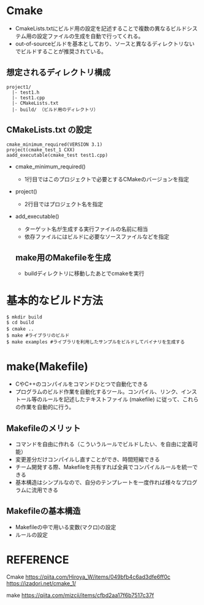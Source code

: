 # Cmake
- CmakeLists.txtにビルド用の設定を記述することで複数の異なるビルドシステム用の設定ファイルの生成を自動で行ってくれる。
- out-of-sourceビルドを基本としており、ソースと異なるディレクトリないでビルドすることが推奨されている。


## 想定されるディレクトリ構成
```
project1/
  |- test1.h
  |- test1.cpp
  |- CMakeLists.txt
  |- build/ （ビルド用のディレクトリ）
```


## CMakeLists.txt の設定

```
cmake_minimum_required(VERSION 3.1)
project(cmake_test_1 CXX)
aadd_executable(cmake_test test1.cpp)
```


- cmake_minimum_required()
  - 1行目ではこのプロジェクトで必要とするCMakeのバージョンを指定

- project()
  - 2行目ではプロジェクト名を指定

- add_executable()
  - ターゲット名が生成する実行ファイルの名前に相当
  - 依存ファイルにはビルドに必要なソースファイルなどを指定


  ## make用のMakefileを生成
  - buildディレクトリに移動したあとでcmakeを実行




# 基本的なビルド方法
```
$ mkdir build
$ cd build
$ cmake ..　
$ make #ライブラリのビルド
$ make examples #ライブラリを利用したサンプルをビルドしてバイナリを生成する
```



# make(Makefile)
- CやC++のコンパイルをコマンドひとつで自動化できる
- プログラムのビルド作業を自動化するツール。コンパイル、リンク、インストール等のルールを記述したテキストファイル (makefile) に従って、これらの作業を自動的に行う。



## Makefileのメリット
- コマンドを自由に作れる（こういうルールでビルドしたい、を自由に定義可能）
- 変更差分だけコンパイルし直すことができ、時間短縮できる
- チーム開発する際、Makefileを共有すれば全員でコンパイルルールを統一できる
- 基本構造はシンプルなので、自分のテンプレートを一度作れば様々なプログラムに流用できる


## Makefileの基本構造
- Makefileの中で用いる変数(マクロ)の設定
- ルールの設定


# REFERENCE
Cmake
https://qiita.com/Hiroya_W/items/049bfb4c6ad3dfe6ff0c
https://izadori.net/cmake_1/



make
https://qiita.com/mizcii/items/cfbd2aa17f6b7517c37f
